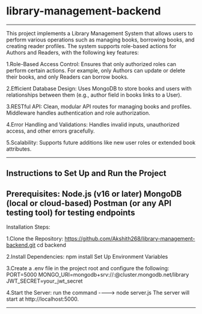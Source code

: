 # library-management-backend
--------------------------------------------------------------------------------------------------------------------
This project implements a Library Management System that allows users to perform various operations such as managing books, borrowing books, and creating reader profiles. The system supports role-based actions for Authors and Readers, with the following key features:


1.Role-Based Access Control:
Ensures that only authorized roles can perform certain actions.
For example, only Authors can update or delete their books, and only Readers can borrow books.

2.Efficient Database Design:
Uses MongoDB to store books and users with relationships between them (e.g., author field in books links to a User).

3.RESTful API:
Clean, modular API routes for managing books and profiles.
Middleware handles authentication and role authorization.

4.Error Handling and Validations:
Handles invalid inputs, unauthorized access, and other errors gracefully.

5.Scalability:
Supports future additions like new user roles or extended book attributes.



-----------------------------------------------------------------------------------------------------------------


Instructions to Set Up and Run the Project
-------------------------------------------------------------------

Prerequisites:
Node.js (v16 or later)
MongoDB (local or cloud-based)
Postman (or any API testing tool) for testing endpoints
--------------------------------------------------------------------
Installation Steps:

1.Clone the Repository:
https://github.com/Akshith268/library-management-backend.git
cd backend

2.Install Dependencies:
npm install
Set Up Environment Variables


3.Create a .env file in the project root and configure the following:
PORT=5000
MONGO_URI=mongodb+srv://<username>:<password>@cluster.mongodb.net/library
JWT_SECRET=your_jwt_secret


4.Start the Server:
run the command ----> node server.js
The server will start at http://localhost:5000.

--------------------------------------------------------------------------------------------------------------------



